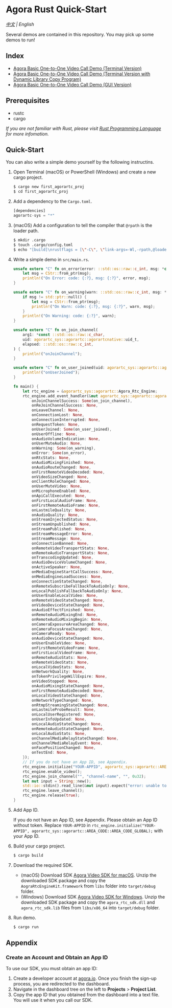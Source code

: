 # Agora Rust Quick-Start

*[中文](Readme.zh.md) | English*

Several demos are contained in this repository. You may pick up some demos to run!

## Index

- [Agora Basic One-to-One Video Call Demo (Terminal Version)](https://github.com/AgoraIO-Community/Agora-Rust-QuickStart/tree/main/one_to_one_video_terminal)
- [Agora Basic One-to-One Video Call Demo (Terminal Version with Dynamic Library Copy Program)](https://github.com/AgoraIO-Community/Agora-Rust-QuickStart/tree/main/one_to_one_video_terminal_enhanced)
- [Agora Basic One-to-One Video Call Demo (GUI Version)](https://github.com/AgoraIO-Community/Agora-Rust-QuickStart/tree/main/one_to_one_video_gui)

## Prerequisites

- rustc
- cargo

*If you are not familiar with Rust, please visit [Rust Programming Language](https://www.rust-lang.org/) for more infomation.*

## Quick-Start

You can also write a simple demo yourself by the following instructins.

1. Open Terminal (macOS) or PowerShell (Windows) and create a new cargo project.

   ```bash
   $ cargo new first_agorartc_proj
   $ cd first_agorartc_proj
   ```

2. Add a dependency to the `Cargo.toml`.

   ```rust
   [dependencies]
   agorartc-sys = "*"
   ```

3. (macOS) Add a configuration to tell the compiler that `@rpath` is the loader path.

   ```bash
   $ mkdir .cargo
   $ touch .cargo/config.toml
   $ echo "[build]\nrustflags = [\"-C\", \"link-args=-Wl,-rpath,@loader_path\"]" > .cargo/config.toml
   ```

4. Write a simple demo in `src/main.rs`.

   ```rust
   unsafe extern "C" fn on_error(error: ::std::os::raw::c_int, msg: *const ::std::os::raw::c_char) {
       let msg = CStr::from_ptr(msg);
       println!("On Error: code: {:?}, msg: {:?}", error, msg);
   }
   
   unsafe extern "C" fn on_warning(warn: ::std::os::raw::c_int, msg: *const ::std::os::raw::c_char) {
       if msg != std::ptr::null() {
           let msg = CStr::from_ptr(msg);
           println!("On Warn: code: {:?}, msg: {:?}", warn, msg);
       }
       println!("On Warning: code: {:?}", warn);
   }
   
   unsafe extern "C" fn on_join_channel(
       arg1: *const ::std::os::raw::c_char,
       uid: agorartc_sys::agorartc::agorartcnative::uid_t,
       elapsed: ::std::os::raw::c_int,
   ) {
       println!("onJoinChannel");
   }
   
   unsafe extern "C" fn on_user_joined(uid: agorartc_sys::agorartc::agorartcnative::uid_t, elapsed: ::std::os::raw::c_int) {
       println!("onUserJoined");
   }
   
   fn main() {
       let rtc_engine = &agorartc_sys::agorartc::Agora_Rtc_Engine;
       rtc_engine.add_event_handler(&mut agorartc_sys::agorartc::agorartcnative::RtcEventHandler {
           onJoinChannelSuccess: Some(on_join_channel),
           onReJoinChannelSuccess: None,
           onLeaveChannel: None,
           onConnectionLost: None,
           onConnectionInterrupted: None,
           onRequestToken: None,
           onUserJoined: Some(on_user_joined),
           onUserOffline: None,
           onAudioVolumeIndication: None,
           onUserMuteAudio: None,
           onWarning: Some(on_warning),
           onError: Some(on_error),
           onRtcStats: None,
           onAudioMixingFinished: None,
           onAudioRouteChanged: None,
           onFirstRemoteVideoDecoded: None,
           onVideoSizeChanged: None,
           onClientRoleChanged: None,
           onUserMuteVideo: None,
           onMicrophoneEnabled: None,
           onApiCallExecuted: None,
           onFirstLocalAudioFrame: None,
           onFirstRemoteAudioFrame: None,
           onLastmileQuality: None,
           onAudioQuality: None,
           onStreamInjectedStatus: None,
           onStreamUnpublished: None,
           onStreamPublished: None,
           onStreamMessageError: None,
           onStreamMessage: None,
           onConnectionBanned: None,
           onRemoteVideoTransportStats: None,
           onRemoteAudioTransportStats: None,
           onTranscodingUpdated: None,
           onAudioDeviceVolumeChanged: None,
           onActiveSpeaker: None,
           onMediaEngineStartCallSuccess: None,
           onMediaEngineLoadSuccess: None,
           onConnectionStateChanged: None,
           onRemoteSubscribeFallbackToAudioOnly: None,
           onLocalPublishFallbackToAudioOnly: None,
           onUserEnableLocalVideo: None,
           onRemoteVideoStateChanged: None,
           onVideoDeviceStateChanged: None,
           onAudioEffectFinished: None,
           onRemoteAudioMixingEnd: None,
           onRemoteAudioMixingBegin: None,
           onCameraExposureAreaChanged: None,
           onCameraFocusAreaChanged: None,
           onCameraReady: None,
           onAudioDeviceStateChanged: None,
           onUserEnableVideo: None,
           onFirstRemoteVideoFrame: None,
           onFirstLocalVideoFrame: None,
           onRemoteAudioStats: None,
           onRemoteVideoStats: None,
           onLocalVideoStats: None,
           onNetworkQuality: None,
           onTokenPrivilegeWillExpire: None,
           onVideoStopped: None,
           onAudioMixingStateChanged: None,
           onFirstRemoteAudioDecoded: None,
           onLocalVideoStateChanged: None,
           onNetworkTypeChanged: None,
           onRtmpStreamingStateChanged: None,
           onLastmileProbeResult: None,
           onLocalUserRegistered: None,
           onUserInfoUpdated: None,
           onLocalAudioStateChanged: None,
           onRemoteAudioStateChanged: None,
           onLocalAudioStats: None,
           onChannelMediaRelayStateChanged: None,
           onChannelMediaRelayEvent: None,
           onFacePositionChanged: None,
           onTestEnd: None,
       });
       // If you do not have an App ID, see Appendix.
       rtc_engine.initialize("YOUR-APPID", agorartc_sys::agorartc::AREA_CODE::AREA_CODE_GLOBAL);
       rtc_engine.enable_video();
       rtc_engine.join_channel("", "channel-name", "", 0u32);
       let mut input = String::new();
       std::io::stdin().read_line(&mut input).expect("error: unable to read user input");
       rtc_engine.leave_channel();
       rtc_engine.release(true);
   }
   ```

5. Add App ID.

   If you do not have an App ID, see Appendix. Please obtain an App ID without token. Replace `YOUR-APPID` in `rtc_engine.initialize("YOUR-APPID", agorartc_sys::agorartc::AREA_CODE::AREA_CODE_GLOBAL);`  with your App ID.
   
6. Build your cargo project.

   ```bash
   $ cargo build
   ```

7. Download the required SDK.

   - (macOS) Download SDK [Agora Video SDK for macOS](https://download.agora.io/sdk/release/Agora_Native_SDK_for_Mac_v3_1_2_FULL.zip). Unzip the downloaded SDK package and copy the `AograRtcEngineKit.framework` from `libs` folder into `target/debug` folder.
   - (Windows) Download SDK [Agora Video SDK for Windows](https://download.agora.io/sdk/release/Agora_Native_SDK_for_Windows_v3_1_2_FULL.zip). Unzip the downloaded SDK package and copy the `agora_rtc_sdk.dll` and `agora_rtc_sdk.lib` files from `libs/x86_64` into `target/debug` folder.

8. Run demo.

   ```bash
   $ cargo run
   ```

## Appendix

### Create an Account and Obtain an App ID

To use our SDK, you must obtain an app ID: 

1. Create a developer account at [agora.io](https://dashboard.agora.io/signin/). Once you finish the sign-up process, you are redirected to the dashboard.
2. Navigate in the dashboard tree on the left to **Projects** > **Project List**.
3. Copy the app ID that you obtained from the dashboard into a text file. You will use it when you call our SDK.